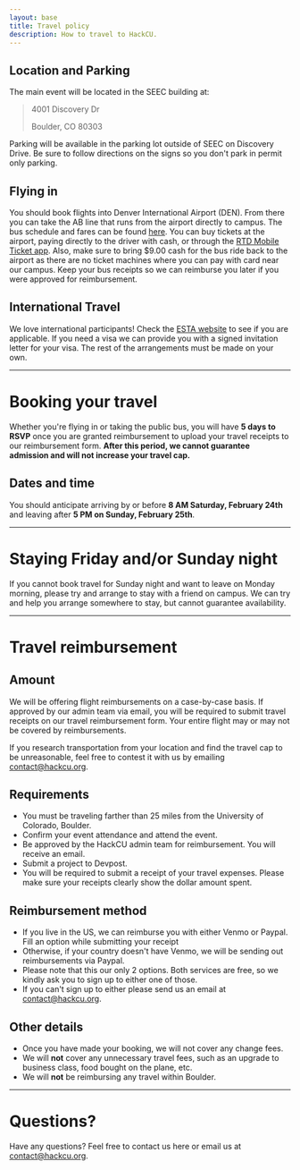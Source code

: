 ```yaml
---
layout: base
title: Travel policy
description: How to travel to HackCU.
---
```


## Location and Parking

The main event will be located in the SEEC building at:

>4001 Discovery Dr
> 
>Boulder, CO 80303 

Parking will be available in the parking lot outside of SEEC on Discovery Drive. Be sure to follow directions on the signs so you don't park in permit only parking.

## Flying in

You should book flights into Denver International Airport (DEN). From there you can take the AB line that runs from the airport directly to campus. The bus schedule and fares can be found [here](http://www3.rtd-denver.com/schedules/getSchedule.action?routeId=AB). You can buy tickets at the airport, paying directly to the driver with cash, or through the [RTD Mobile Ticket app](http://www.rtd-denver.com/mobileticket.shtml). Also, make sure to bring $9.00 cash for the bus ride back to the airport as there are no ticket machines where you can pay with card near our campus. Keep your bus receipts so we can reimburse you later if you were approved for reimbursement.

## International Travel

We love international participants! Check the [ESTA website](https://esta.cbp.dhs.gov/esta/) to see if you are applicable. If you need a visa we can provide you with a signed invitation letter for your visa. The rest of the arrangements must be made on your own.

---

# Booking your travel

Whether you're flying in or taking the public bus, you will have **5 days to RSVP** once you are granted reimbursement to upload your travel receipts to our reimbursement form. **After this period, we cannot guarantee admission and will not increase your travel cap.** 

## Dates and time

You should anticipate arriving by or before **8 AM Saturday, February 24th** and leaving after **5 PM on Sunday, February 25th**.

---

# Staying Friday and/or Sunday night

If you cannot book travel for Sunday night and want to leave on Monday morning, please try and arrange to stay with a friend on campus. We can try and help you arrange somewhere to stay, but cannot guarantee availability.

---

# Travel reimbursement

## Amount

We will be offering flight reimbursements on a case-by-case basis. If approved by our admin team via email, you will be required to submit travel receipts on our travel reimbursement form. Your entire flight may or may not be covered by reimbursements.

If you research transportation from your location and find the travel cap to be unreasonable, feel free to contest it with us by emailing [contact@hackcu.org](mailto:contact@hackcu.org).

## Requirements

- You must be traveling farther than 25 miles from the University of Colorado, Boulder.
- Confirm your event attendance and attend the event.
- Be approved by the HackCU admin team for reimbursement. You will receive an email.
- Submit a project to Devpost.
- You will be required to submit a receipt of your travel expenses. Please make sure your receipts clearly show the dollar amount spent.

## Reimbursement method

- If you live in the US, we can reimburse you with either Venmo or Paypal. Fill an option while submitting your receipt
- Otherwise, if your country doesn't have Venmo, we will be sending out reimbursements via Paypal.
- Please note that this our only 2 options. Both services are free, so we kindly ask you to sign up to either one of those. 
- If you can't sign up to either please send us an email at [contact@hackcu.org](mailto:contact@hackcu.org).

## Other details

- Once you have made your booking, we will not cover any change fees.
- We will **not** cover any unnecessary travel fees, such as an upgrade to business class, food bought on the plane, etc.
- We will **not** be reimbursing any travel within Boulder.

---

# Questions?

Have any questions? Feel free to contact us here or email us at [contact@hackcu.org](mailto:contact@hackcu.org).
